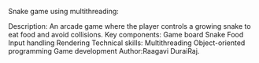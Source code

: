 
Snake game using multithreading:

Description: An arcade game where the player controls a growing snake to eat food and avoid collisions.
Key components:
Game board
Snake
Food
Input handling
Rendering
Technical skills:
Multithreading
Object-oriented programming
Game development
Author:Raagavi DuraiRaj.
